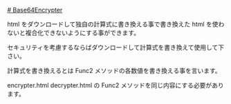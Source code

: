[# Base64Encrypter](https://uni928.github.io/Base64Encrypter/)

html をダウンロードして独自の計算式に書き換える事で書き換えた html を使わないと複合化できないようにする事ができます。

セキュリティを考慮するならばダウンロードして計算式を書き換えて使用して下さい。

計算式を書き換えるとは Func2 メソッドの各数値を書き換える事を言います。

encrypter.html
decrypter.html
の Func2 メソッドを同じ内容にする必要があります。
